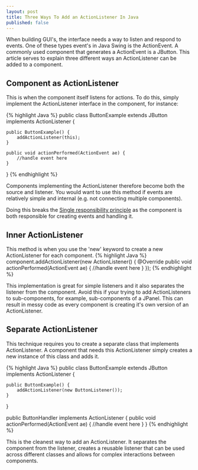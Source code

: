 ```yaml
---
layout: post
title: Three Ways To Add an ActionListener In Java
published: false
---
```


When building GUI's, the interface needs a way to listen and respond to events.
One of these types event's in Java Swing is the ActionEvent. A commonly used component that generates a ActionEvent is a JButton. This article serves to explain three different ways an ActionListener can be added to a component.

## Component as ActionListener
This is when the component itself listens for actions. To do this, simply implement the ActionListener interface in the component, for instance:

{% highlight Java %}
public class ButtonExample extends JButton implements ActionListener {

    public ButtonExample() {
        addActionListener(this);
    }

    public void actionPerformed(ActionEvent ae) {
        //handle event here
    }

}
{% endhighlight %}

Components implementing the ActionListener therefore become both the source and listener. You would want to use this method if events are relatively simple and internal (e.g. not connecting multiple components). 

Doing this breaks the [Single responsibility principle](https://en.wikipedia.org/wiki/Single_responsibility_principle) as the component is both responsible for creating events and handling it. 

## Inner ActionListener
This method is when you use the 'new' keyword to
create a new ActionListener for each component. 
{% highlight Java %}
component.addActionListener(new ActionListener() {
        @Override
        public void actionPerformed(ActionEvent ae) {
            //handle event here
        }
});
{% endhighlight %}

This implementation is great for simple listeners and it also separates the listener from the component. Avoid this if your trying to add ActionListeners to sub-components, for example, sub-components of a JPanel. This can result in messy code as every component is creating it's own version of an ActionListener. 


## Separate ActionListener
This technique requires you to create a separate class that implements ActionListener. A component that needs this ActionListener simply creates a new instance of this class and adds it. 

{% highlight Java %}
public class ButtonExample extends JButton implements ActionListener {

    public ButtonExample() {
        addActionListener(new ButtonListener());
    }
}

public ButtonHandler implements ActionListener {
    public void actionPerformed(ActionEvent ae) {
        //handle event here
    }
}
{% endhighlight %}

This is the cleanest way to add an ActionListener. It separates the component from the listener,  creates a reusable listener that can be used across different classes and allows for complex interactions between components. 

